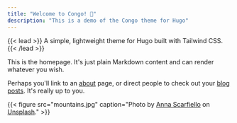 ```yaml
---
title: "Welcome to Congo! 🎉"
description: "This is a demo of the Congo theme for Hugo"
---
```


{{< lead >}}
A simple, lightweight theme for Hugo built with Tailwind CSS.
{{< /lead >}}

This is the homepage. It's just plain Markdown content and can render whatever you wish.

Perhaps you'll link to an [about](/about) page, or direct people to check out your [blog posts](/post). It's really up to you.

{{< figure src="mountains.jpg" caption="Photo by [Anna Scarfiello](https://unsplash.com/@little_anne?utm_source=unsplash&utm_medium=referral&utm_content=creditCopyText) on [Unsplash](https://unsplash.com/?utm_source=unsplash&utm_medium=referral&utm_content=creditCopyText)." >}}
